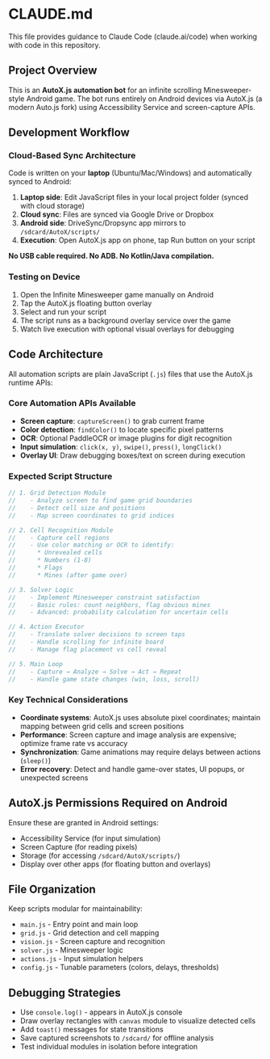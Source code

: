 # CLAUDE.md

This file provides guidance to Claude Code (claude.ai/code) when working with code in this repository.

## Project Overview

This is an **AutoX.js automation bot** for an infinite scrolling Minesweeper-style Android game. The bot runs entirely on Android devices via AutoX.js (a modern Auto.js fork) using Accessibility Service and screen-capture APIs.

## Development Workflow

### Cloud-Based Sync Architecture

Code is written on your **laptop** (Ubuntu/Mac/Windows) and automatically synced to Android:

1. **Laptop side**: Edit JavaScript files in your local project folder (synced with cloud storage)
2. **Cloud sync**: Files are synced via Google Drive or Dropbox
3. **Android side**: DriveSync/Dropsync app mirrors to `/sdcard/AutoX/scripts/`
4. **Execution**: Open AutoX.js app on phone, tap Run button on your script

**No USB cable required. No ADB. No Kotlin/Java compilation.**

### Testing on Device

1. Open the Infinite Minesweeper game manually on Android
2. Tap the AutoX.js floating button overlay
3. Select and run your script
4. The script runs as a background overlay service over the game
5. Watch live execution with optional visual overlays for debugging

## Code Architecture

All automation scripts are plain JavaScript (`.js`) files that use the AutoX.js runtime APIs:

### Core Automation APIs Available

- **Screen capture**: `captureScreen()` to grab current frame
- **Color detection**: `findColor()` to locate specific pixel patterns
- **OCR**: Optional PaddleOCR or image plugins for digit recognition
- **Input simulation**: `click(x, y)`, `swipe()`, `press()`, `longClick()`
- **Overlay UI**: Draw debugging boxes/text on screen during execution

### Expected Script Structure

```javascript
// 1. Grid Detection Module
//    - Analyze screen to find game grid boundaries
//    - Detect cell size and positions
//    - Map screen coordinates to grid indices

// 2. Cell Recognition Module
//    - Capture cell regions
//    - Use color matching or OCR to identify:
//      * Unrevealed cells
//      * Numbers (1-8)
//      * Flags
//      * Mines (after game over)

// 3. Solver Logic
//    - Implement Minesweeper constraint satisfaction
//    - Basic rules: count neighbors, flag obvious mines
//    - Advanced: probability calculation for uncertain cells

// 4. Action Executor
//    - Translate solver decisions to screen taps
//    - Handle scrolling for infinite board
//    - Manage flag placement vs cell reveal

// 5. Main Loop
//    - Capture → Analyze → Solve → Act → Repeat
//    - Handle game state changes (win, loss, scroll)
```

### Key Technical Considerations

- **Coordinate systems**: AutoX.js uses absolute pixel coordinates; maintain mapping between grid cells and screen positions
- **Performance**: Screen capture and image analysis are expensive; optimize frame rate vs accuracy
- **Synchronization**: Game animations may require delays between actions (`sleep()`)
- **Error recovery**: Detect and handle game-over states, UI popups, or unexpected screens

## AutoX.js Permissions Required on Android

Ensure these are granted in Android settings:
- Accessibility Service (for input simulation)
- Screen Capture (for reading pixels)
- Storage (for accessing `/sdcard/AutoX/scripts/`)
- Display over other apps (for floating button and overlays)

## File Organization

Keep scripts modular for maintainability:
- `main.js` - Entry point and main loop
- `grid.js` - Grid detection and cell mapping
- `vision.js` - Screen capture and recognition
- `solver.js` - Minesweeper logic
- `actions.js` - Input simulation helpers
- `config.js` - Tunable parameters (colors, delays, thresholds)

## Debugging Strategies

- Use `console.log()` - appears in AutoX.js console
- Draw overlay rectangles with `canvas` module to visualize detected cells
- Add `toast()` messages for state transitions
- Save captured screenshots to `/sdcard/` for offline analysis
- Test individual modules in isolation before integration
